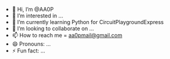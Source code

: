 - 👋 Hi, I’m @AA0P
- 👀 I’m interested in ...
- 🌱 I’m currently learning Python for CircuitPlaygroundExpress
- 💞️ I’m looking to collaborate on ...
- 📫 How to reach me  =  aa0pmail@gmail.com
- 😄 Pronouns: ...
- ⚡ Fun fact: ...

<!---
AA0P/AA0P is a ✨ special ✨ repository because its `README.md` (this file) appears on your GitHub profile.
You can click the Preview link to take a look at your changes.
--->
